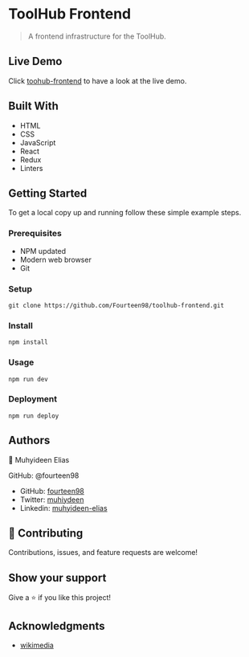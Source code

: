# ToolHub Frontend
> A frontend infrastructure for the ToolHub.

## Live Demo
 
Click [toohub-frontend](https://capable-pixie-fb3a5c.netlify.app/) to have a look at the live demo.

## Built With

- HTML
- CSS
- JavaScript
- React
- Redux
- Linters


## Getting Started

To get a local copy up and running follow these simple example steps.

### Prerequisites

- NPM updated
- Modern web browser
- Git

### Setup

    git clone https://github.com/Fourteen98/toolhub-frontend.git

### Install
    npm install

### Usage
    npm run dev


### Deployment
    npm run deploy


## Authors

👤 Muhyideen Elias

GitHub: @fourteen98

- GitHub: [fourteen98](https://github.com/Fourteen98/)
- Twitter: [muhiydeen](https://twitter.com/muhiydeen)
- Linkedin: [muhyideen-elias](https://www.linkedin.com/in/muhyideen-elias-53719994/)



## 🤝 Contributing
Contributions, issues, and feature requests are welcome!

## Show your support

Give a ⭐️ if you like this project!

## Acknowledgments

- [wikimedia](https://www.wikimedia.org/)

